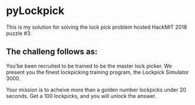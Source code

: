 # pyLockpick

This is my solution for solving the lock pick problem hosted HackMIT 2018
puzzle #3.

## The challeng follows as: 

You'be been recruited to be trained to be the master lock picker. We present you the finest lockpicking training program, the Lockpick Simulator 3000.

Your mission is to acheive more than a golden number lockpicks under 20 seconds. Get a 100 lockpicks, and you will unlock the answer.

